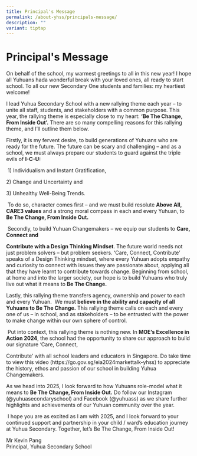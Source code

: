 ```yaml
---
title: Principal's Message
permalink: /about-yhss/principals-message/
description: ""
variant: tiptap
---
```

<h1>Principal's Message</h1>
<p>On behalf of the school, my warmest greetings to all in this new year!
I hope all Yuhuans hada wonderful break with your loved ones, all ready
to start school. To all our new Secondary One students and families: my
heartiest welcome!&nbsp;</p>
<p>I lead Yuhua Secondary School with a new rallying theme each year – to
unite all staff, students, and stakeholders with a common purpose. This
year, the rallying theme is especially close to my heart: <strong>‘Be The Change, From Inside Out’.</strong> There
are so many compelling reasons for this rallying theme, and I’ll outline
them below.&nbsp;</p>
<p>Firstly, it is my fervent desire, to build generations of Yuhuans who
are ready for the future. The future can be scary and challenging – and
as a school, we must always prepare our students to guard against the triple
evils of <strong>I-C-U:</strong>
</p>
<p>&nbsp;1) Individualism and Instant Gratification,</p>
<p>2) Change and Uncertainty and</p>
<p>3) Unhealthy Well-Being Trends.</p>
<p>&nbsp;To do so, character comes first – and we must build resolute <strong>Above All, CARE3 values</strong> and
a strong moral compass in each and every Yuhuan, to <strong>Be The Change, From Inside Out.</strong>
</p>
<p>&nbsp;Secondly, to build Yuhuan Changemakers – we equip our students to <strong>Care, Connect and</strong>
</p>
<p><strong>Contribute with a Design Thinking Mindset</strong>. The future
world needs not just problem solvers – but problem seekers. ‘Care, Connect,
Contribute’ speaks of a Design Thinking mindset, where every Yuhuan adopts
empathy and curiosity to connect with issues they are passionate about,
applying all that they have learnt to contribute towards change. Beginning
from school, at home and into the larger society, our hope is to build
Yuhuans who truly live out what it means to <strong>Be The Change.</strong>
</p>
<p>Lastly, this rallying theme transfers agency, ownership and power to each
and every Yuhuan.&nbsp; We must <strong>believe in the ability and capacity of all Yuhuans to Be The Change.</strong> This
rallying theme calls on each and every one of us – in school, and as stakeholders
– to be entrusted with the power to make change within our own sphere of
control.</p>
<p>&nbsp;Put into context, this rallying theme is nothing new. In <strong>MOE’s Excellence in Action 2024</strong>,
the school had the opportunity to share our approach to build our signature
‘Care, Connect,</p>
<p>Contribute’ with all school leaders and educators in Singapore. Do take
time to view this video (<a rel="noopener noreferrer nofollow" target="_blank">https://go.gov.sg/eia2024markettalk-yhss</a>)
to appreciate the history, ethos and passion of our school in building
Yuhua Changemakers.</p>
<p>As we head into 2025, I look forward to how Yuhuans role-model what it
means to <strong>Be The Change, From Inside Out.</strong> Do follow our Instagram<strong> </strong>(@yuhuasecondaryschool)
and Facebook (@yuhuass) as we share further highlights and<strong> </strong>achievements
of our Yuhuan community over the year.</p>
<p>&nbsp;I hope you are as excited as I am with 2025, and I look forward
to your continued support and partnership in your child / ward’s education
journey at Yuhua Secondary. Together, let’s Be The Change, From Inside
Out!</p>
<p></p>
<p>Mr Kevin Pang
<br>Principal, Yuhua Secondary School</p>